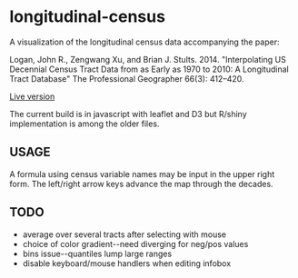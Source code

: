 # longitudinal-census

A visualization of the longitudinal census data accompanying the paper:

Logan, John R., Zengwang Xu, and Brian J. Stults. 2014. "Interpolating US Decennial Census Tract Data from as Early as 1970 to 2010: A Longitudinal Tract Database" The Professional Geographer 66(3): 412–420.

[Live version](https://github.com/haben-michael/longitudinal-census/blob/master/census.html)

The current build is in javascript with leaflet and D3 but R/shiny implementation is among the older files.

## USAGE
A formula using census variable names may be input in the upper right form. The left/right arrow keys advance the map through the decades.

## TODO
  * average over several tracts after selecting with mouse
  * choice of color gradient--need diverging for neg/pos values
  * bins issue--quantiles lump large ranges
  * disable keyboard/mouse handlers when editing infobox
